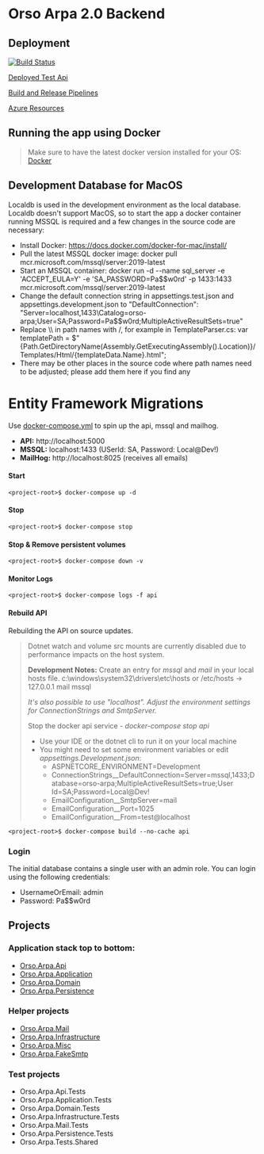 # Orso Arpa 2.0 Backend

## Deployment
[![Build Status](https://dev.azure.com/OrsoDevOps/Orso.Arpa.Api/_apis/build/status/orso-arpa%20-%201%20-%20CI?branchName=master)](https://dev.azure.com/OrsoDevOps/Orso.Arpa.Api/_build/latest?definitionId=2&branchName=master)

[Deployed Test Api](https://orso-arpa.azurewebsites.net)

[Build and Release Pipelines](https://dev.azure.com/OrsoDevOps/Orso.Arpa.Api)

[Azure Resources](https://portal.azure.com/#@azureorso.onmicrosoft.com/resource/subscriptions/c0b08a7a-5482-41e5-a89a-8805790176c5/resourceGroups/Orso.Arpa/overview)

## Running the app using Docker
>  Make sure to have the latest docker version installed for your OS: [Docker](https://www.docker.com/get-started)

## Development Database for MacOS
Localdb is used in the development environment as the local database. Localdb doesn't support MacOS, so to start the app a docker container running MSSQL is required and a few changes in the source code are necessary:
* Install Docker: https://docs.docker.com/docker-for-mac/install/
* Pull the latest MSSQL docker image: docker pull mcr.microsoft.com/mssql/server:2019-latest
* Start an MSSQL container: docker run -d --name sql_server -e 'ACCEPT_EULA=Y' -e 'SA_PASSWORD=Pa$$w0rd' -p 1433:1433 mcr.microsoft.com/mssql/server:2019-latest
* Change the default connection string in appsettings.test.json and appsettings.development.json to "DefaultConnection": "Server=localhost,1433\\Catalog=orso-arpa;User=SA;Password=Pa$$w0rd;MultipleActiveResultSets=true"
* Replace \\\ in path names with /, for example in TemplateParser.cs:
var templatePath = $"{Path.GetDirectoryName(Assembly.GetExecutingAssembly().Location)}/Templates/Html/{templateData.Name}.html";
* There may be other places in the source code where path names need to be adjusted; please add them here if you find any

# Entity Framework Migrations

Use [docker-compose.yml](./docker-compose.yml) to spin up the api, mssql and mailhog.
- **API:** http://localhost:5000
- **MSSQL:** localhost:1433 (USerId: SA, Password: Local@Dev!)
- **MailHog:**  http://localhost:8025 (receives all emails)

#### Start
```shell
<project-root>$ docker-compose up -d
```
#### Stop
```shell
<project-root>$ docker-compose stop
```
#### Stop & Remove persistent volumes
```shell
<project-root>$ docker-compose down -v
```
#### Monitor Logs
```shell
<project-root>$ docker-compose logs -f api
```
#### Rebuild API
Rebuilding the API on source updates.
> Dotnet watch and volume src mounts are currently disabled due to performance impacts on the host system.
>
> **Development Notes:**
> Create an entry for *mssql* and *mail* in your local hosts file.
> c:\windows\system32\drivers\etc\hosts or /etc/hosts
> -> 127.0.0.1 mail mssql
>
> *It's also possible to use "localhost". Adjust the environment settings for ConnectionStrings and SmtpServer.*
>
> Stop the docker api service - *docker-compose stop api*
> - Use your IDE or the dotnet cli to run it on your local machine
> - You might need to set some environment variables or edit *appsettings.Development.json*:
>    - ASPNETCORE_ENVIRONMENT=Development
>    - ConnectionStrings__DefaultConnection=Server=mssql,1433;Database=orso-arpa;MultipleActiveResultSets=true;User Id=SA;Password=Local@Dev!
>    - EmailConfiguration__SmtpServer=mail
>    - EmailConfiguration__Port=1025
>    - EmailConfiguration__From=test@localhost
```shell
<project-root>$ docker-compose build --no-cache api
```

### Login
The initial database contains a single user with an admin role. You can login using the following credentials:
* UsernameOrEmail: admin
* Password: Pa$$w0rd

## Projects

### Application stack top to bottom:

* [Orso.Arpa.Api](Orso.Arpa.Api/README.MD)
* [Orso.Arpa.Application](Orso.Arpa.Application/README.MD)
* [Orso.Arpa.Domain](Orso.Arpa.Domain/README.MD)
* [Orso.Arpa.Persistence](Orso.Arpa.Persistence/README.MD)

### Helper projects

* [Orso.Arpa.Mail](Orso.Arpa.Mail/README.MD)
* [Orso.Arpa.Infrastructure](Orso.Arpa.Infrastructure/README.MD)
* [Orso.Arpa.Misc](Orso.Arpa.Misc/README.MD)
* [Orso.Arpa.FakeSmtp](Orso.Arpa.FakeSmtp/README.MD)

### Test projects

* Orso.Arpa.Api.Tests
* Orso.Arpa.Application.Tests
* Orso.Arpa.Domain.Tests
* Orso.Arpa.Infrastructure.Tests
* Orso.Arpa.Mail.Tests
* Orso.Arpa.Persistence.Tests
* Orso.Arpa.Tests.Shared
